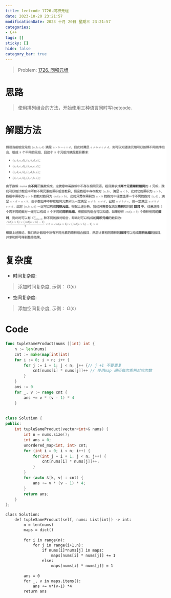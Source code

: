 ```yaml
---
title: leetcode 1726.同积元组
date: 2023-10-20 23:21:57
modificationDate: 2023 十月 20日 星期三 23:21:57
categories:
- C++
tags: []
sticky: []
hide: false
category_bar: true
---
```


> Problem: [1726. 同积元组](https://leetcode.cn/problems/tuple-with-same-product/description/)

# 思路
>使用排列组合的方法，开始使用三种语言同时写leetcode.

# 解题方法
![](../../imgs/Pasted%20image%2020231020003943.png)
# 复杂度
- 时间复杂度:
> 添加时间复杂度, 示例： $O(n)$

- 空间复杂度:
> 添加空间复杂度, 示例： $O(n)$
  
# Code

```Go []
func tupleSameProduct(nums []int) int {
    n := len(nums)
    cnt := make(map[int]int)
    for i := 0; i < n; i++ {
        for j := i + 1; j < n; j++ {// j +1 不要重复
            cnt[nums[i] * nums[j]]++ // 使用map 遍历每次乘积对应次数
        }
    }
    ans := 0
    for _, v := range cnt {
        ans += v * (v - 1) * 4
    }
   
```
```C++ []
class Solution {
public:
    int tupleSameProduct(vector<int>& nums) {
        int n = nums.size();
        int ans = 0;
        unordered_map<int, int> cnt;
        for (int i = 0; i < n; i++) {
            for(int j = i + 1; j < n; j++) {
                cnt[nums[i] * nums[j]]++;
            }
        }
        for (auto &[k, v] : cnt) {
            ans += v * (v - 1) * 4;
        }
        return ans;
    }
};
```
```Python3 []
class Solution:
    def tupleSameProduct(self, nums: List[int]) -> int:
        n = len(nums)
        maps = dict()
        
        for i in range(n):
            for j in range(i+1,n):
                if nums[i]*nums[j] in maps:
                    maps[nums[i] * nums[j]] += 1
                else:
                    maps[nums[i] * nums[j]] = 1

        ans = 0
        for _, v in maps.items():
            ans += v*(v-1) *4
        return ans
```
  